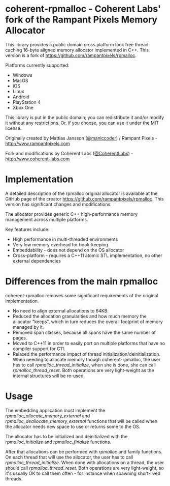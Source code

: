 # coherent-rpmalloc - Coherent Labs' fork of the Rampant Pixels Memory Allocator
This library provides a public domain cross platform lock free thread caching 16-byte aligned memory allocator implemented in C++.
This version is a fork of https://github.com/rampantpixels/rpmalloc.

Platforms currently supported:

- Windows
- MacOS
- iOS
- Linux
- Android
- PlayStation 4
- Xbox One

This library is put in the public domain; you can redistribute it and/or modify it without any restrictions. Or, if you choose, you can use it under the MIT license.

Originally created by Mattias Jansson ([@maniccoder](https://twitter.com/maniccoder)) / Rampant Pixels - http://www.rampantpixels.com

Fork and modifications by Coherent Labs ([@CoherentLabs](https://twitter.com/CoherentLabs)) - http://www.coherent-labs.com

# Implementation

A detailed description of the rpmalloc original allocator is available at the GitHub page of the creator https://github.com/rampantpixels/rpmalloc. This version has significant changes and modifications.

The allocator provides generic C++ high-performance memory management across multiple platforms.

Key features include:

- High performance in multi-threaded environments
- Very low memory overhead for book-keeping
- Embeddability - does not depend on the OS allocator
- Cross-platform - requires a C++11 atomic STL implementation, no other external dependencies

# Differences from the main rpmalloc

coherent-rpmalloc removes some significant requirements of the original implementation.

- No need to align external allocations to 64KB.
- Reduced the allocation granularities and how much memory the allocator "keeps", which in turn reduces the overall footprint of memory managed by it.
- Removed span classes, because all spans have the same number of pages.
- Moved to C++11 in order to easily port on multiple platforms that have no compiler support for C11.
- Relaxed the performance impact of thread initialization/deinitialization. When needing to allocate memory though coherent-rpmalloc, the user has to call *rpmalloc_thread_initialize*, when she is done, she can call *rpmalloc_thread_reset*. Both operations are very light-weight as the internal structures will be re-used.

# Usage

The embedding application must implement the *rpmalloc_allocate_memory_external* and *rpmalloc_deallocate_memory_external* functions that will be called when the allocator needs new space to use or returns some to the OS.

The allocator has to be initialized and deinitialized with the *rpmalloc_initialize* and *rpmalloc_finalize* functions.

After that allocations can be performed with *rpmalloc* and family functions. On each thread that will use the allocator, the user has to call *rpmalloc_thread_initialize*. When done with allocations on a thread, the user should call *rpmalloc_thread_reset*. Both operations are very light-weight, so it's usually OK to call them often  - for instance when spawning short-lived threads.

